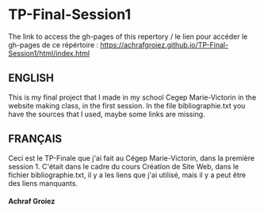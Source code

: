 # TP-Final-Session1
The link to access the gh-pages of this repertory / le lien pour accéder le gh-pages de ce répértoire :
<a href="https://achrafgroiez.github.io/TP-Final-Session1/html/index.html" target="_blank">https://achrafgroiez.github.io/TP-Final-Session1/html/index.html</a>

## ENGLISH
This is my final project that I made in my school Cegep Marie-Victorin in the website making class, in the first session. In the file bibliographie.txt you have the sources that I used, maybe some links are missing.

## FRANÇAIS
Ceci est le TP-Finale que j'ai fait au Cégep Marie-Victorin, dans la première session 1. C'était dans le cadre du cours Création de Site Web, dans le fichier bibliographie.txt, il y a les liens que j'ai utilisé, mais il y a peut être des liens manquants.

#### Achraf Groiez
